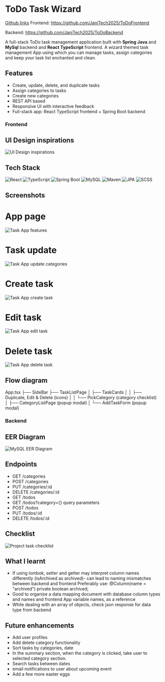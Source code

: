 # ToDo Task Wizard

<ins>Github links</ins>
Frontend:
https://github.com/JaniTech2025/ToDoFrontend

Backend:
https://github.com/JaniTech2025/ToDoBackend

A full-stack ToDo task management application built with **Spring Java** and **MySql** backend and **React TypeScript** frontend.
A wizard themed task management App using which you can manage tasks, assign categories and keep your task list enchanted and clean.

## Features

- Create, update, delete, and duplicate tasks
- Assign categories to tasks
- Create new categories
- REST API based
- Responsive UI with interactive feedback
- Full-stack app: React TypeScript frontend + Spring Boot backend

### Frontend

## UI Design inspirations

![UI Design inspirations](./images/UI%20Inspiration.png)

## Tech Stack

![React](https://img.shields.io/badge/Frontend-React-blue?style=for-the-badge&logo=react)
![TypeScript](https://img.shields.io/badge/TypeScript-blue?style=for-the-badge&logo=typescript)
![Spring Boot](https://img.shields.io/badge/Backend-SpringBoot-green?style=for-the-badge&logo=spring-boot)
![MySQL](https://img.shields.io/badge/Database-MySQL-blue?style=for-the-badge&logo=mysql)
![Maven](https://img.shields.io/badge/Build-Maven-C71A36?style=for-the-badge&logo=apache-maven)
![JPA](https://img.shields.io/badge/ORM-JPA-orange?style=for-the-badge)
![SCSS](https://img.shields.io/badge/Style-Sass-CC6699?style=for-the-badge&logo=sass&logoColor=white)

## Screenshots

# App page

![Task App features](./images/screenshot1.png)

# Task update

![Task App update categories](./images/screenshot3.png)

# Create task

![Task App create task](./images/screenshot3.png)

# Edit task

![Task App edit task](./images/screenshot4.png)

# Delete task

![Task App delete task](./images/screenshot5.png)

## Flow diagram

App.tsx
├── SideBar
├── TaskListPage
│ ├── TaskCards
│ │ ├── Duplicate, Edit & Delete (icons)
│ │ └── PickCategory (category checklist)
│ ├── CategoryListPage (popup modal)
│ └── AddTaskForm (popup modal)

### Backend

## EER Diagram

![MySQL EER Diagram](./images/EERdiagram.png)

## Endpoints

- GET /categories
- POST /categories
- PUT /categories/:id
- DELETE /categories/:id
- GET /todos
- GET /todos?category={} query parameters
- POST /todos
- PUT /todos/:id
- DELETE /todos/:id

## Checklist

![Project task checklist](./images/Checklist.png)

## What I learnt

- If using lombok, setter and getter may interpret column names differently (isArchived as archived)-
  can lead to naming mismatches between backend and frontend
  Preferably use:
  @Column(name = "archived")
  private boolean archived;
- Good to organise a data mapping document with database column types and names
  and frontend App variable names, as a reference
- While dealing with an array of objects, check json response for data type from backend

## Future enhancements

- Add user profiles
- Add delete category functionality
- Sort tasks by categories, date
- In the summary section, when the category is clicked, take user to selected category section.
- Search tasks between dates
- email notifications to user about upcoming event
- Add a few more easter eggs
